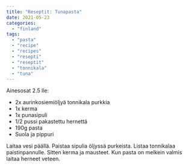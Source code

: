 ```yaml
---
title: "Reseptit: Tunapasta"
date: 2021-05-23
categories: 
  - "finland"
tags: 
  - "pasta"
  - "recipe"
  - "recipes"
  - "resepti"
  - "reseptit"
  - "tonnikala"
  - "tuna"
---
```


Ainesosat 2.5 lle:

- 2x aurinkosiemiöljyä tonnikala purkkia
- 1x kerma
- 1x punasipuli
- 1/2 pussi pakastettu hernettä
- 190g pasta
- Suola ja pippuri

Laitaa vesi päällä. Paistaa sipulia öljyssä purkeista. Listaa tonnikalaa paistinpannulle. Sitten kerma ja mausteet. Kun pasta on melkein valmis laitaa herneet veteen.
